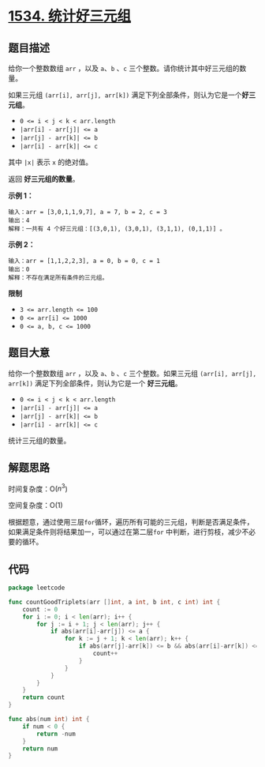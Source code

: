 # [1534. 统计好三元组](https://leetcode.cn/problems/count-good-triplets/)

## 题目描述

给你一个整数数组 `arr` ，以及 `a`、`b` 、`c` 三个整数。请你统计其中好三元组的数量。

如果三元组 `(arr[i], arr[j], arr[k])` 满足下列全部条件，则认为它是一个**好三元组**。

* `0 <= i < j < k < arr.length`
* `|arr[i] - arr[j]| <= a`
* `|arr[j] - arr[k]| <= b`
* `|arr[i] - arr[k]| <= c`

其中 `|x|` 表示 `x` 的绝对值。

返回 **好三元组的数量**。

**示例 1：**

```
输入：arr = [3,0,1,1,9,7], a = 7, b = 2, c = 3
输出：4
解释：一共有 4 个好三元组：[(3,0,1), (3,0,1), (3,1,1), (0,1,1)] 。
```

**示例 2：**

```
输入：arr = [1,1,2,2,3], a = 0, b = 0, c = 1
输出：0
解释：不存在满足所有条件的三元组。
```

**限制**

* `3 <= arr.length <= 100`
* `0 <= arr[i] <= 1000`
* `0 <= a, b, c <= 1000`

## 题目大意

给你一个整数数组 `arr` ，以及 `a`、`b` 、`c` 三个整数。如果三元组 `(arr[i], arr[j], arr[k])` 满足下列全部条件，则认为它是一个
**好三元组**。

* `0 <= i < j < k < arr.length`
* `|arr[i] - arr[j]| <= a`
* `|arr[j] - arr[k]| <= b`
* `|arr[i] - arr[k]| <= c`

统计三元组的数量。

## 解题思路

时间复杂度：O($n^3$)

空间复杂度：O(1)

根据题意，通过使用三层`for`循环，遍历所有可能的三元组，判断是否满足条件，如果满足条件则将结果加一，可以通过在第二层`for`
中判断，进行剪枝，减少不必要的循环。

## 代码

```go
package leetcode

func countGoodTriplets(arr []int, a int, b int, c int) int {
	count := 0
	for i := 0; i < len(arr); i++ {
		for j := i + 1; j < len(arr); j++ {
			if abs(arr[i]-arr[j]) <= a {
				for k := j + 1; k < len(arr); k++ {
					if abs(arr[j]-arr[k]) <= b && abs(arr[i]-arr[k]) <= c {
						count++
					}
				}
			}
		}
	}
	return count
}

func abs(num int) int {
	if num < 0 {
		return -num
	}
	return num
}
```

